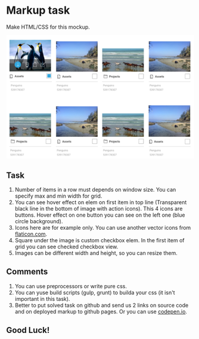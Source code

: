 # Markup task

Make HTML/CSS for this mockup.

![task.png](task.png)

## Task

1. Number of items in a row must depends on window size. You can specify max and min width for grid.
2. You can see hover effect on elem on first item in top line (Transparent black line in the bottom of image with action icons).
This 4 icons are buttons. Hover effect on one button you can see on the left one (blue circle background).
3. Icons here are for example only. You can use another vector icons from [flaticon.com](http://flaticon.com).
4. Square under the image is custom checkbox elem. In the first item of grid you can see checked checkbox view.
5. Images can be different width and height, so you can resize them.

## Comments

1. You can use preprocessors or write pure css.
2. You can yuse build scripts (gulp, grunt) to builda your css (it isn't important in this task).
3. Better to put solved task on github and send us 2 links on source code and on deployed markup to github pages.
Or you can use [codepen.io](http://codepen.io).


## Good Luck!
